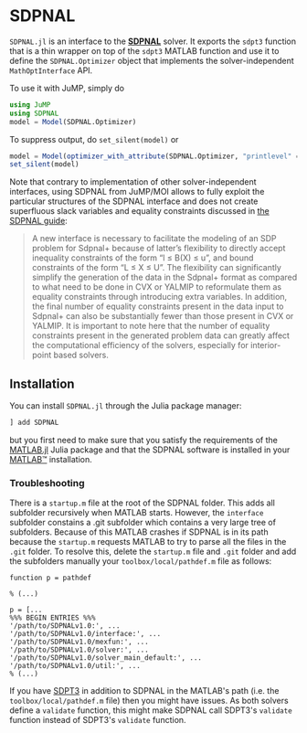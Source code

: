 # SDPNAL

`SDPNAL.jl` is an interface to the **[SDPNAL](https://blog.nus.edu.sg/mattohkc/softwares/sdpnalplus/)**
solver. It exports the `sdpt3` function that is a thin wrapper on top of the
`sdpt3` MATLAB function and use it to define the `SDPNAL.Optimizer` object that
implements the solver-independent `MathOptInterface` API.

To use it with JuMP, simply do
```julia
using JuMP
using SDPNAL
model = Model(SDPNAL.Optimizer)
```
To suppress output, do `set_silent(model)` or
```julia
model = Model(optimizer_with_attribute(SDPNAL.Optimizer, "printlevel" => 0))
set_silent(model)
```

Note that contrary to implementation of other solver-independent interfaces,
using SDPNAL from JuMP/MOI allows to fully exploit the particular structures of the SDPNAL interface
and does not create superfluous slack variables and equality constraints discussed in [the SDPNAL guide](https://arxiv.org/pdf/1710.10604.pdf):

> A new interface is necessary to facilitate the modeling of an SDP problem for Sdpnal+ because of latter’s flexibility to directly accept inequality constraints of the form “l ≤ B(X) ≤ u”,
> and bound constraints of the form “L ≤ X ≤ U”.
> The flexibility can significantly simplify the generation of the data in the Sdpnal+ format as compared
> to what need to be done in CVX or YALMIP to reformulate them as equality constraints through introducing extra variables.
> In addition, the final number of equality constraints present in the data input to Sdpnal+ can also be substantially fewer than those present in CVX or YALMIP.
> It is important to note here that the number of equality constraints present in the generated problem data can greatly affect the computational efficiency
> of the solvers, especially for interior-point based solvers.

## Installation

You can install `SDPNAL.jl` through the Julia package manager:
```julia
] add SDPNAL
```
but you first need to make sure that you satisfy the requirements of the
[MATLAB.jl](https://github.com/JuliaInterop/MATLAB.jl) Julia package and that
the SDPNAL software is installed in your
[MATLAB™](http://www.mathworks.com/products/matlab/) installation.

### Troubleshooting

There is a `startup.m` file at the root of the SDPNAL folder.
This adds all subfolder recursively when MATLAB starts.
However, the `interface` subfolder constains a .git subfolder which contains a very large tree of subfolders.
Because of this MATLAB crashes if SDPNAL is in its path because the `startup.m` requests MATLAB to try to parse all the files in the `.git` folder.
To resolve this, delete the `startup.m` file and `.git` folder and add the subfolders manually your `toolbox/local/pathdef.m` file as follows:
```
function p = pathdef

% (...)

p = [...
%%% BEGIN ENTRIES %%%
'/path/to/SDPNALv1.0:', ...
'/path/to/SDPNALv1.0/interface:', ...
'/path/to/SDPNALv1.0/mexfun:', ...
'/path/to/SDPNALv1.0/solver:', ...
'/path/to/SDPNALv1.0/solver_main_default:', ...
'/path/to/SDPNALv1.0/util:', ...
% (...)
```

If you have [SDPT3](https://github.com/jump-dev/SDPT3.jl) in addition to SDPNAL in the MATLAB's path (i.e. the `toolbox/local/pathdef.m` file) then you might have issues.
As both solvers define a `validate` function, this might make SDPNAL call SDPT3's `validate` function instead of SDPT3's `validate` function.
